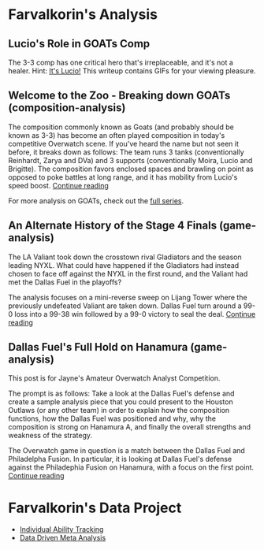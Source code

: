 # Farvalkorin's Analysis

## Lucio's Role in GOATs Comp

The 3-3 comp has one critical hero that's irreplaceable, and it's not a healer. Hint: [It's Lucio!](https://farvalkorin.github.io/analyst/goats/lucio) This writeup contains GIFs for your viewing pleasure.

## Welcome to the Zoo - Breaking down GOATs (composition-analysis)

The composition commonly known as Goats (and probably should be known as 3-3) has become an often played composition in today's competitive Overwatch scene. If you've heard the name but not seen it before, it breaks down as follows: The team runs 3 tanks (conventionally Reinhardt, Zarya and DVa) and 3 supports (conventionally Moira, Lucio and Brigitte). The composition favors enclosed spaces and brawling on point as opposed to poke battles at long range, and it has mobility from Lucio's speed boost. [Continue reading](https://farvalkorin.github.io/analyst/goats/intro)

For more analysis on GOATs, check out the [full series](https://farvalkorin.github.io/analyst/goats).

## An Alternate History of the Stage 4 Finals (game-analysis)

The LA Valiant took down the crosstown rival Gladiators and the season leading NYXL. What could have happened if the Gladiators had instead chosen to face off against the NYXL in the first round, and the Valiant had met the Dallas Fuel in the playoffs?

The analysis focuses on a mini-reverse sweep on Lijang Tower where the previously undefeated Valiant are taken down. Dallas Fuel turn around a 99-0 loss into a 99-38 win followed by a 99-0 victory to seal the deal. [Continue reading](https://farvalkorin.github.io/analyst/alt_finals)

## Dallas Fuel's Full Hold on Hanamura (game-analysis)

This post is for Jayne's Amateur Overwatch Analyst Competition.

The prompt is as follows: Take a look at the Dallas Fuel's defense and create a sample analysis piece that you could present to the Houston Outlaws (or any other team) in order to explain how the composition functions, how the Dallas Fuel was positioned and why, why the composition is strong on Hanamura A, and finally the overall strengths and weakness of the strategy.

The Overwatch game in question is a match between the Dallas Fuel and Philadelpha Fusion. In particular, it is looking at Dallas Fuel's defense against the Philadephia Fusion on Hanamura, with a focus on the first point. [Continue reading](https://farvalkorin.github.io/analyst/main)

# Farvalkorin's Data Project

- [Individual Ability Tracking](https://farvalkorin.github.io/analyst/tracker)
- [Data Driven Meta Analysis](https://farvalkorin.github.io/analyst/meta)
